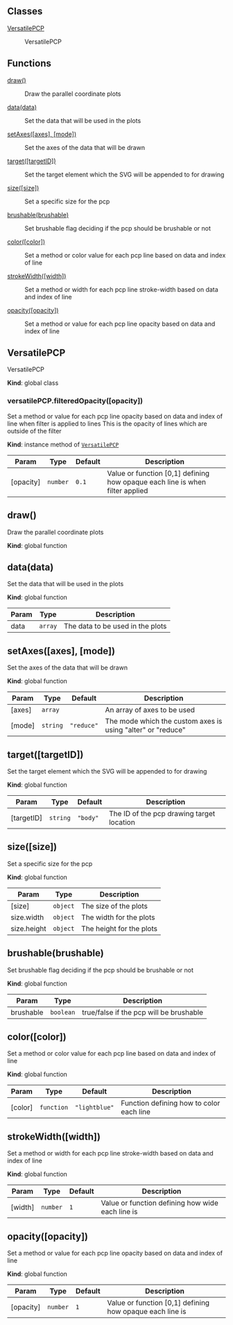 ## Classes

<dl>
<dt><a href="#VersatilePCP">VersatilePCP</a></dt>
<dd><p>VersatilePCP</p>
</dd>
</dl>

## Functions

<dl>
<dt><a href="#draw">draw()</a></dt>
<dd><p>Draw the parallel coordinate plots</p>
</dd>
<dt><a href="#data">data(data)</a></dt>
<dd><p>Set the data that will be used in the plots</p>
</dd>
<dt><a href="#setAxes">setAxes([axes], [mode])</a></dt>
<dd><p>Set the axes of the data that will be drawn</p>
</dd>
<dt><a href="#target">target([targetID])</a></dt>
<dd><p>Set the target element which the SVG will be appended to for drawing</p>
</dd>
<dt><a href="#size">size([size])</a></dt>
<dd><p>Set a specific size for the pcp</p>
</dd>
<dt><a href="#brushable">brushable(brushable)</a></dt>
<dd><p>Set brushable flag deciding if the pcp should be brushable or not</p>
</dd>
<dt><a href="#color">color([color])</a></dt>
<dd><p>Set a method or color value for each pcp line based on data and
index of line</p>
</dd>
<dt><a href="#strokeWidth">strokeWidth([width])</a></dt>
<dd><p>Set a method or width for each pcp line stroke-width based on data and
index of line</p>
</dd>
<dt><a href="#opacity">opacity([opacity])</a></dt>
<dd><p>Set a method or value for each pcp line opacity based on data and
index of line</p>
</dd>
</dl>

<a name="VersatilePCP"></a>

## VersatilePCP
VersatilePCP

**Kind**: global class  
<a name="VersatilePCP+filteredOpacity"></a>

### versatilePCP.filteredOpacity([opacity])
Set a method or value for each pcp line opacity based on data and
index of line when filter is applied to lines
This is the opacity of lines which are outside of the filter

**Kind**: instance method of <code>[VersatilePCP](#VersatilePCP)</code>  

| Param | Type | Default | Description |
| --- | --- | --- | --- |
| [opacity] | <code>number</code> | <code>0.1</code> | Value or function [0,1] defining how opaque each line is when filter applied |

<a name="draw"></a>

## draw()
Draw the parallel coordinate plots

**Kind**: global function  
<a name="data"></a>

## data(data)
Set the data that will be used in the plots

**Kind**: global function  

| Param | Type | Description |
| --- | --- | --- |
| data | <code>array</code> | The data to be used in the plots |

<a name="setAxes"></a>

## setAxes([axes], [mode])
Set the axes of the data that will be drawn

**Kind**: global function  

| Param | Type | Default | Description |
| --- | --- | --- | --- |
| [axes] | <code>array</code> | <code></code> | An array of axes to be used |
| [mode] | <code>string</code> | <code>&quot;reduce&quot;</code> | The mode which the custom axes is using "alter" or "reduce" |

<a name="target"></a>

## target([targetID])
Set the target element which the SVG will be appended to for drawing

**Kind**: global function  

| Param | Type | Default | Description |
| --- | --- | --- | --- |
| [targetID] | <code>string</code> | <code>&quot;body&quot;</code> | The ID of the pcp drawing target location |

<a name="size"></a>

## size([size])
Set a specific size for the pcp

**Kind**: global function  

| Param | Type | Description |
| --- | --- | --- |
| [size] | <code>object</code> | The size of the plots |
| size.width | <code>object</code> | The width for the plots |
| size.height | <code>object</code> | The height for the plots |

<a name="brushable"></a>

## brushable(brushable)
Set brushable flag deciding if the pcp should be brushable or not

**Kind**: global function  

| Param | Type | Description |
| --- | --- | --- |
| brushable | <code>boolean</code> | true/false if the pcp will be brushable |

<a name="color"></a>

## color([color])
Set a method or color value for each pcp line based on data and
index of line

**Kind**: global function  

| Param | Type | Default | Description |
| --- | --- | --- | --- |
| [color] | <code>function</code> | <code>&quot;lightblue&quot;</code> | Function defining how to color each line |

<a name="strokeWidth"></a>

## strokeWidth([width])
Set a method or width for each pcp line stroke-width based on data and
index of line

**Kind**: global function  

| Param | Type | Default | Description |
| --- | --- | --- | --- |
| [width] | <code>number</code> | <code>1</code> | Value or function defining how wide each line is |

<a name="opacity"></a>

## opacity([opacity])
Set a method or value for each pcp line opacity based on data and
index of line

**Kind**: global function  

| Param | Type | Default | Description |
| --- | --- | --- | --- |
| [opacity] | <code>number</code> | <code>1</code> | Value or function [0,1] defining how opaque each line is |

